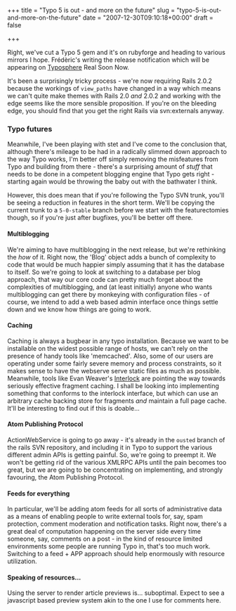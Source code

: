 +++
title = "Typo 5 is out - and more on the future"
slug = "typo-5-is-out-and-more-on-the-future"
date = "2007-12-30T09:10:18+00:00"
draft = false

+++

Right, we've cut a Typo 5 gem and it's on rubyforge and heading to various mirrors I hope. Frédèric's writing the release notification which will be appearing on [Typosphere](http://blog.typosphere.org/) Real Soon Now.

It's been a surprisingly tricky process - we're now requiring Rails 2.0.2 because the workings of `view_paths` have changed in a way which means we can't quite make themes with Rails 2.0 *and* 2.0.2 and working with the edge seems like the more sensible proposition. If you're on the bleeding edge, you should find that you get the right Rails via svn:externals anyway.

### Typo futures

Meanwhile, I've been playing with stet and I've come to the conclusion that, although there's mileage to be had in a radically slimmed down approach to the way Typo works, I'm better off simply removing the misfeatures from Typo and building from there - there's a surprising amount of *stuff* that needs to be done in a competent blogging engine that Typo gets right - starting again would be throwing the baby out with the bathwater I think.

However, this does mean that if you're following the Typo SVN trunk, you'll be seeing a reduction in features in the short term. We'll be copying the current trunk to a `5-0-stable` branch before we start with the featurectomies though, so if you're just after bugfixes, you'll be better off there.

#### Multiblogging

We're aiming to have multiblogging in the next release, but we're rethinking the *how* of it. Right now, the 'Blog' object adds a bunch of complexity to code that would be much happier simply assuming that it has the database to itself. So we're going to look at switching to a database per blog approach, that way our core code can pretty much forget about the complexities of multiblogging, and (at least initially) anyone who wants multiblogging can get there by monkeying with configuration files - of course, we intend to add a web based admin interface once things settle down and we know how things are going to work.

#### Caching

Caching is always a bugbear in any typo installation. Because we want to be installable on the widest possible range of hosts, we can't rely on the presence of handy tools like 'memcached'. Also, some of our users are operating under some fairly severe memory and process constraints, so it makes sense to have the webserve serve static files as much as possible. Meanwhile, tools like Evan Weaver's [Interlock](http://blog.evanweaver.com/articles/2007/12/13/better-rails-caching/) are pointing the way towards seriously effective fragment caching. I shall be looking into implementing something that conforms to the interlock interface, but which can use an arbitrary cache backing store for fragments *and* maintain a full page cache. It'll be interesting to find out if this is doable...

#### Atom Publishing Protocol

ActionWebService is going to go away - it's already in the `ousted` branch of the rails SVN repository, and including it in Typo to support the various different admin APIs is getting painful. So, we're going to preempt it. We won't be getting rid of the various XMLRPC APIs until the pain becomes too great, but we are going to be concentrating on implementing, and strongly favouring, the Atom Publishing Protocol.

#### Feeds for everything

In particular, we'll be adding atom feeds for all sorts of administrative data as a means of enabling people to write external tools for, say, spam protection, comment moderation and notification tasks. Right now, there's a great deal of computation happening on the server side every time someone, say, comments on a post - in the kind of resource limited environments some people are running Typo in, that's too much work. Switching to a feed + APP approach should help enormously with resource utilization.

#### Speaking of resources...

Using the server to render article previews is... suboptimal. Expect to see a javascript based preview system akin to the one I use for comments here.
